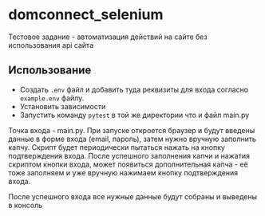 # domconnect_selenium
Тестовое задание - автоматизация действий на сайте без использования api сайта

## Использование
 - Создать `.env` файл и добавить туда реквизиты для входа согласно `example.env` файлу.
 - Установить зависимости
 - Запустить команду `pytest` в той же директории что и файл main.py

Точка входа - main.py.
При запуске откроется браузер и будут введены данные в форме входа (email, пароль), затем нужно вручную заполнить капчу.
Скрипт будет периодически пытаться нажать на кнопку подтверждения входа.
После успешного заполнения капчи и нажатия скриптом кнопки входа, может появиться дополнительная капча - её тоже заполняем и уже вручную нажимаем кнопку подтверждения входа.

После успешного входа все нужные данные будут собраны и выведены в консоль

